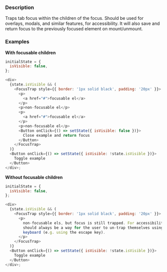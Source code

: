### Description

Traps tab focus within the children of the focus. Should be used for overlays, modals, and similar features, for accessibility. It will also save and return focus to the previously focused element on mount/unmount.

### Examples

**With focusable children**

```js
initialState = {
  isVisible: false,
};

<div>
  {state.isVisible && (
    <FocusTrap style={{ border: '1px solid black', padding: '20px' }}>
      <p>
        <a href="#">focusable el</a>
      </p>
      <p>non-focusable el</p>
      <p>
        <a href="#">focusable el</a>
      </p>
      <p>non-focusable el</p>
      <Button onClick={() => setState({ isVisible: false })}>
        Close example and return focus
      </Button>
    </FocusTrap>
  )}
  <Button onClick={() => setState({ isVisible: !state.isVisible })}>
    Toggle example
  </Button>
</div>;
```

**Without focusable children**

```js
initialState = {
  isVisible: false,
};

<div>
  {state.isVisible && (
    <FocusTrap style={{ border: '1px solid black', padding: '20px' }}>
      <p>
        non-focusable els, but focus is still trapped. For accessibility, there
        should always be a way for the user to un-trap themselves using the
        keyboard (e.g. using the escape key).
      </p>
    </FocusTrap>
  )}
  <Button onClick={() => setState({ isVisible: !state.isVisible })}>
    Toggle example
  </Button>
</div>;
```
